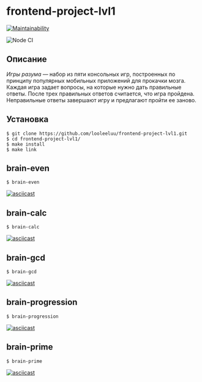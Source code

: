 # frontend-project-lvl1
[![Maintainability](https://api.codeclimate.com/v1/badges/6065469a3fec8e7eb9c4/maintainability)](https://codeclimate.com/github/looleeluu/frontend-project-lvl1/maintainability)

![Node CI](https://github.com/looleeluu/frontend-project-lvl1/workflows/Node%20CI/badge.svg?event=push)

## Описание 

*Игры разума* — набор из пяти консольных игр, построенных по принципу популярных мобильных приложений для прокачки мозга. Каждая игра задает вопросы, на которые нужно дать правильные ответы. После трех правильных ответов считается, что игра пройдена. Неправильные ответы завершают игру и предлагают пройти ее заново.

## Установка
```
$ git clone https://github.com/looleeluu/frontend-project-lvl1.git
$ cd frontend-project-lvl1/
$ make install
$ make link
```

## brain-even
`$ brain-even`

[![asciicast](https://asciinema.org/a/348315.svg)](https://asciinema.org/a/348315)

## brain-calc
`$ brain-calc`

[![asciicast](https://asciinema.org/a/348314.svg)](https://asciinema.org/a/348314)

## brain-gcd
`$ brain-gcd`

[![asciicast](https://asciinema.org/a/348316.svg)](https://asciinema.org/a/348316)

## brain-progression
`$ brain-progression`

[![asciicast](https://asciinema.org/a/348318.svg)](https://asciinema.org/a/348318)

## brain-prime
`$ brain-prime`

[![asciicast](https://asciinema.org/a/348319.svg)](https://asciinema.org/a/348319)
